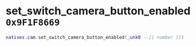 # set_switch_camera_button_enabled `0x9F1F8669`

```lua
natives.cam.set_switch_camera_button_enabled(_unk0 --[[ number ]])
```